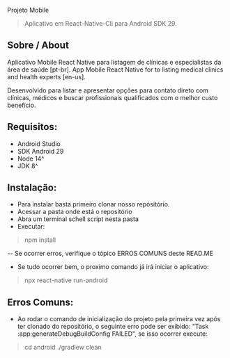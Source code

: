 Projeto Mobile
> Aplicativo em React-Native-Cli para Android SDK 29. 

## Sobre / About
Aplicativo Mobile React Native para listagem de clínicas e especialistas da área de saúde [pt-br]. 
App Mobile React Native for to listing medical clinics and health experts [en-us].

Desenvolvido para listar e apresentar opções para contato direto com clínicas, médicos e buscar profissionais qualificados com o melhor custo benefício.


## Requisitos:
- Android Studio 
- SDK Android 29
- Node 14^
- JDK 8^

## Instalação:
 - Para instalar basta primeiro clonar nosso repósitório.
 - Acessar a pasta onde está o repositório
 - Abra um terminal schell script nesta pasta
 - Executar:
> npm install
 
 -- Se ocorrer erros, verifique o tópico ERROS COMUNS deste READ.ME
 
 - Se tudo ocorrer bem, o proximo comando já irá iniciar o aplicativo:
 > npx react-native run-android

## Erros Comuns:
 - Ao rodar o comando de inicialização do projeto pela primeira vez após ter clonado do repositório, o seguinte erro pode ser exibido: "Task :app:generateDebugBuildConfig FAILED", se isso ocorrer execute:
> cd android
> ./gradlew clean

